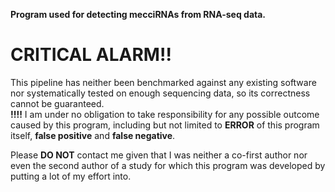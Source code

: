 __Program used for detecting mecciRNAs from RNA-seq data.__
# CRITICAL ALARM!!
This pipeline has neither been benchmarked against any existing software nor systematically tested on enough sequencing data, so its correctness cannot be guaranteed.  
__!!!!__ I am under no obligation to take responsibility for any possible outcome caused by this program, including but not limited to **ERROR** of this program itself, **false positive** and **false negative**.

Please __DO NOT__ contact me given that I was neither a co-first author nor even the second author of a study for which this program was developed by putting a lot of my effort into. 

